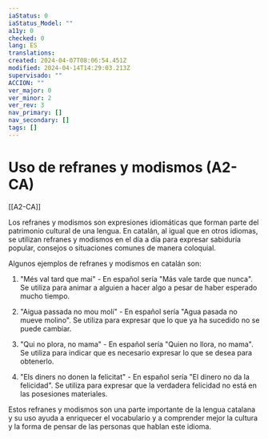 ```yaml
---
iaStatus: 0
iaStatus_Model: ""
a11y: 0
checked: 0
lang: ES
translations: 
created: 2024-04-07T08:06:54.451Z
modified: 2024-04-14T14:29:03.213Z
supervisado: ""
ACCION: ""
ver_major: 0
ver_minor: 2
ver_rev: 3
nav_primary: []
nav_secondary: []
tags: []
---
```

# Uso de refranes y modismos (A2-CA)

[[A2-CA]]

Los refranes y modismos son expresiones idiomáticas que forman parte del patrimonio cultural de una lengua. En catalán, al igual que en otros idiomas, se utilizan refranes y modismos en el día a día para expresar sabiduría popular, consejos o situaciones comunes de manera coloquial.

Algunos ejemplos de refranes y modismos en catalán son:

1. "Més val tard que mai" - En español sería "Más vale tarde que nunca". Se utiliza para animar a alguien a hacer algo a pesar de haber esperado mucho tiempo.

2. "Aigua passada no mou molí" - En español sería "Agua pasada no mueve molino". Se utiliza para expresar que lo que ya ha sucedido no se puede cambiar.

3. "Qui no plora, no mama" - En español sería "Quien no llora, no mama". Se utiliza para indicar que es necesario expresar lo que se desea para obtenerlo.

4. "Els diners no donen la felicitat" - En español sería "El dinero no da la felicidad". Se utiliza para expresar que la verdadera felicidad no está en las posesiones materiales.

Estos refranes y modismos son una parte importante de la lengua catalana y su uso ayuda a enriquecer el vocabulario y a comprender mejor la cultura y la forma de pensar de las personas que hablan este idioma.
